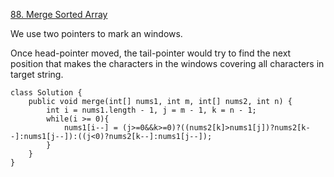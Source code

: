 [88. Merge Sorted Array](https://leetcode.com/problems/merge-sorted-array/)

We use two pointers to mark an windows.

Once head-pointer moved, the tail-pointer would try to find the next position that makes the characters in the windows covering all characters in target string.

```
class Solution {
    public void merge(int[] nums1, int m, int[] nums2, int n) {
        int i = nums1.length - 1, j = m - 1, k = n - 1;
        while(i >= 0){
            nums1[i--] = (j>=0&&k>=0)?((nums2[k]>nums1[j])?nums2[k--]:nums1[j--]):((j<0)?nums2[k--]:nums1[j--]);
        }
    }
}
```
